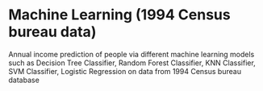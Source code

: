 # Machine Learning (1994 Census bureau data)
Annual income prediction of people via different machine learning models such as Decision Tree Classifier, Random Forest Classifier, KNN Classifier, SVM Classifier, Logistic Regression on data from 1994 Census bureau database


